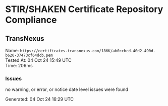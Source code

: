 # STIR/SHAKEN Certificate Repository Compliance

## TransNexus

Name: `https://certificates.transnexus.com/186K/ab0ccbcd-40d2-490d-b620-37473cf64dcb.pem`\
Tested At: 04 Oct 24 15:49 UTC\
Time: 206ms

### Issues

no warning, or error, or notice date level issues were found

Generated: 04 Oct 24 16:29 UTC